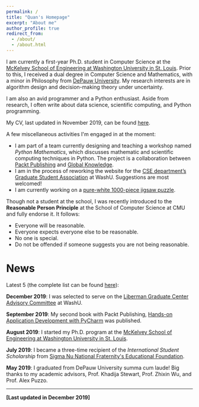 ```yaml
---
permalink: /
title: "Quan's Homepage"
excerpt: "About me"
author_profile: true
redirect_from:
  - /about/
  - /about.html
---
```


I am currently a first-year Ph.D. student in Computer Science at the [McKelvey School of Engineering at Washington University in St. Louis](https://engineering.wustl.edu/mckelvey/Pages/default.aspx). Prior to this, I received a dual degree in Computer Science and Mathematics, with a minor in Philosophy from [DePauw University](http://depauw.edu/). My research interests are in algorithm design and decision-making theory under uncertainty.

I am also an avid programmer and a Python enthusiast. Aside from research, I often write about data science, scientific computing, and Python programming.

My CV, last updated in November 2019, can be found [here](http://KrisNguyen135.github.io/files/CV.pdf).

A few miscellaneous activities I'm engaged in at the moment:

- I am part of a team currently designing and teaching a workshop named _Python Mathematics_, which discusses mathematic and scientific computing techniques in Python. The project is a collaboration between [Packt Publishing](https://www.packtpub.com/) and [Global Knowledge](https://www.globalknowledge.com/).
- I am in the process of reworking the website for the [CSE department’s Graduate Student Association](https://www.cse.wustl.edu/csegsa/) at WashU. Suggestions are most welcomed!
- I am currently working on a [pure-white 1000-piece jigsaw puzzle](https://www.amazon.com.au/worlds-smallest-Jigsaw-White-hell-M71-847/dp/B008DCQE3O).

Though not a student at the school, I was recently introduced to the __Reasonable Person Principle__ at the School of Computer Science at CMU and fully endorse it. It follows:
- Everyone will be reasonable.
- Everyone expects everyone else to be reasonable.
- No one is special.
- Do not be offended if someone suggests you are not being reasonable.

# News

Latest 5 (the complete list can be found [here](http://KrisNguyen135.github.io/news/)):

__December 2019__: I was selected to serve on the [Liberman Graduate Center Advisory Committee](https://graduateschool.wustl.edu/liberman-center) at WashU.

__September 2019__: My second book with Packt Publishing, [Hands-on Application Development with PyCharm](https://www.packtpub.com/programming/hands-on-application-development-with-pycharm) was published.

__August 2019__: I started my Ph.D. program at the [McKelvey School of Engineering at Washington University in St. Louis](https://engineering.wustl.edu/mckelvey/Pages/default.aspx).

__July 2019__: I became a three-time recipient of the _International Student Scholarship_ from [Sigma Nu National Fraternity's Educational Foundation](https://www.sigmanu.org/the-delta/magazine/v134n2/updates-from-lexington/snef-scholarships-recipients).

__May 2019__: I graduated from DePauw University summa cum laude! Big thanks to my academic advisors, Prof. Khadija Stewart, Prof. Zhixin Wu, and Prof. Alex Puzzo.

___

__[Last updated in December 2019]__
